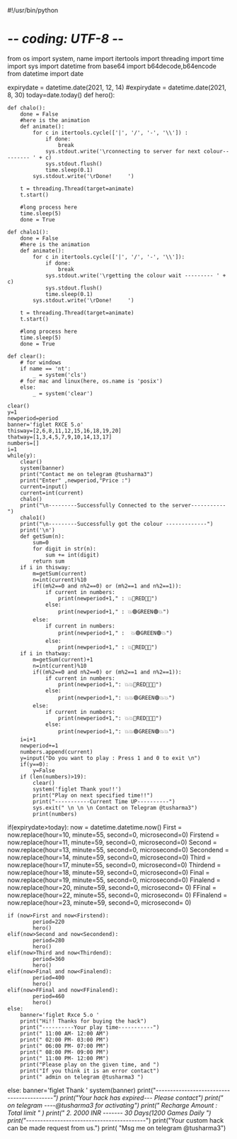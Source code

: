 #!/usr/bin/python
# -*- coding: UTF-8 -*-

from os import system, name
import itertools
import threading
import time
import sys
import datetime
from base64 import b64decode,b64encode
from datetime import date

expirydate = datetime.date(2021, 12, 14)
#expirydate = datetime.date(2021, 8, 30)
today=date.today()
def hero():

    def chalo():
        done = False
        #here is the animation
        def animate():
            for c in itertools.cycle(['|', '/', '-', '\\']) :
                if done:
                    break
                sys.stdout.write('\rconnecting to server for next colour--------- ' + c)
                sys.stdout.flush()
                time.sleep(0.1)
            sys.stdout.write('\rDone!     ')

        t = threading.Thread(target=animate)
        t.start()

        #long process here
        time.sleep(5)
        done = True

    def chalo1():
        done = False
        #here is the animation
        def animate():
            for c in itertools.cycle(['|', '/', '-', '\\']):
                if done:
                    break
                sys.stdout.write('\rgetting the colour wait --------- ' + c)
                sys.stdout.flush()
                time.sleep(0.1)
            sys.stdout.write('\rDone!     ')

        t = threading.Thread(target=animate)
        t.start()

        #long process here
        time.sleep(5)
        done = True

    def clear():
        # for windows
        if name == 'nt':
            _ = system('cls')
        # for mac and linux(here, os.name is 'posix')
        else:
            _ = system('clear')

    clear()
    y=1
    newperiod=period
    banner='figlet RXCE 5.o'
    thisway=[2,6,8,11,12,15,16,18,19,20]
    thatway=[1,3,4,5,7,9,10,14,13,17]
    numbers=[]
    i=1
    while(y):
        clear()
        system(banner)
        print("Contact me on telegram @tusharma3")
        print("Enter" ,newperiod,"Price :")
        current=input()
        current=int(current)
        chalo()
        print("\n---------Successfully Connected to the server-----------")
        chalo1()
        print("\n---------Successfully got the colour -------------")
        print('\n')
        def getSum(n):
            sum=0
            for digit in str(n):
                sum += int(digit)
            return sum
        if i in thisway:
            m=getSum(current)
            n=int(current)%10
            if((m%2==0 and n%2==0) or (m%2==1 and n%2==1)):
                if current in numbers:
                    print(newperiod+1," : 💥🔴RED🔴💥")
                else:
                    print(newperiod+1," : 💥🟢GREEN🟢💥")
            else:
                if current in numbers:
                    print(newperiod+1," :  💥🟢GREEN🟢💥")
                else:
                    print(newperiod+1," : 💥🔴RED🔴💥")
        if i in thatway:
            m=getSum(current)+1
            n=int(current)%10
            if((m%2==0 and n%2==0) or (m%2==1 and n%2==1)):
                if current in numbers:
                    print(newperiod+1,": 💥💥🔴RED🔴💥💥")
                else:
                    print(newperiod+1,": 💥💥🟢GREEN🟢💥💥")
            else:
                if current in numbers:
                    print(newperiod+1,": 💥💥🔴RED🔴💥💥")
                else:
                    print(newperiod+1,": 💥💥🟢GREEN🟢💥💥")
        i=i+1
        newperiod+=1
        numbers.append(current)
        y=input("Do you want to play : Press 1 and 0 to exit \n")
        if(y==0):
            y=False
        if (len(numbers)>19):
            clear()
            system('figlet Thank you!!')
            print("Play on next specified time!!")
            print("-----------Current Time UP----------")
            sys.exit(" \n \n \n Contact on Telegram @tusharma3")
            print(numbers)
  



if(expirydate>today):
    now = datetime.datetime.now()
    First = now.replace(hour=10, minute=55, second=0, microsecond=0)
    Firstend = now.replace(hour=11, minute=59, second=0, microsecond=0)
    Second = now.replace(hour=13, minute=55, second=0, microsecond=0)
    Secondend = now.replace(hour=14, minute=59, second=0, microsecond=0)
    Third = now.replace(hour=17, minute=55, second=0, microsecond=0)
    Thirdend = now.replace(hour=18, minute=59, second=0, microsecond=0)
    Final = now.replace(hour=19, minute=55, second=0, microsecond=0)
    Finalend = now.replace(hour=20, minute=59, second=0, microsecond= 0)
    FFinal = now.replace(hour=22, minute=55, second=0, microsecond= 0)
    FFinalend = now.replace(hour=23, minute=59, second=0, microsecond= 0)

    if (now>First and now<Firstend):
            period=220
            hero()
    elif(now>Second and now<Secondend):
            period=280
            hero()
    elif(now>Third and now<Thirdend):
            period=360
            hero()
    elif(now>Final and now<Finalend):
            period=400
            hero()
    elif(now>FFinal and now<FFinalend):
            period=460
            hero()
    else:
        banner='figlet Rxce 5.o '
        print("Hi!! Thanks for buying the hack")
        print("----------Your play time-----------")
        print(" 11:00 AM- 12:00 AM")
        print(" 02:00 PM- 03:00 PM")
        print(" 06:00 PM- 07:00 PM")
        print(" 08:00 PM- 09:00 PM")
        print(" 11:00 PM- 12:00 PM")
        print("Please play on the given time, and ")
        print("If you think it is an error contact")
        print(" admin on telegram @tusharma3 ")
else:
    banner='figlet Thank '
    system(banner)
    print("*---------*----------*-------------*----------*")
    print("Your hack has expired--- Please contact")
    print(" on telegram ----@tusharma3 for activating")
    print(" Recharge Amount :        Total limit " )
    print(" 2.     2000 INR -------  30 Days(1200 Games Daily ")
    print("*---------*----------*-------------*----------*")
    print("Your custom hack can be made request from us.")
    print( "Msg me on telegram @tusharma3")
